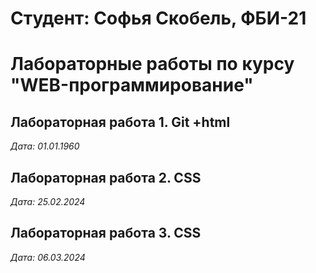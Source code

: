 # Студент: Софья Скобель, ФБИ-21

# Лабораторные работы по курсу "WEB-программирование"

## Лабораторная работа 1. Git +html

*Дата: 01.01.1960*

## Лабораторная работа 2. CSS

*Дата: 25.02.2024*

## Лабораторная работа 3. CSS

*Дата: 06.03.2024*